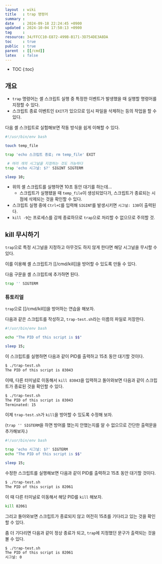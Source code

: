 ```yaml
---
layout  : wiki
title   : trap 명령어
summary : 
date    : 2024-09-18 22:24:45 +0900
updated : 2024-10-04 17:50:13 +0900
tag     : 
resource: 34/FFCC10-E872-499B-B171-3D754DE3A8DA
toc     : true
public  : true
parent  : [[/cmd]]
latex   : false
---
```

* TOC
{:toc}

## 개요

- `trap` 명령어는 셸 스크립트 실행 중 특정한 이벤트가 발생했을 때 실행할 명령어를 지정할 수 있다.
- 스크립트 종료 이벤트인 `EXIT`가 있으므로 임시 파일을 삭제하는 등의 작업을 할 수 있다.

다음 셸 스크립트로 실험해보면 작동 방식을 쉽게 이해할 수 있다.

```bash
#!/usr/bin/env bash

touch temp_file

trap 'echo 스크립트 종료; rm temp_file' EXIT

 # 여러 개의 시그널을 지정하는 것도 가능하다
trap 'echo 시그널: $?' SIGINT SIGTERM

sleep 10;
```

- 위의 셸 스크립트를 실행하면 10초 동안 대기를 하는데...
    - 스크립트가 실행됐을 때 `temp_file`이 생성되었다가, 스크립트가 종료되는 시점에 삭제되는 것을 확인할 수 있다.
- 스크립트 실행 중에 `Ctrl+C`를 입력해 `SIGINT`를 발생시키면 `시그널: 130`이 출력된다.
- `kill -9`는 프로세스를 강제 종료하므로 `trap`으로 처리할 수 없으므로 주의할 것.

## kill 무시하기

`trap`으로 특정 시그널을 지정하고 아무것도 하지 않게 한다면 해당 시그널을 무시할 수 있다.

이를 이용해 셸 스크립트가 [[/cmd/kill]]을 방어할 수 있도록 만들 수 있다.

다음 구문을 셸 스크립트에 추가하면 된다.

```bash
trap '' SIGTERM
```

### 튜토리얼

`trap`으로 [[/cmd/kill]]을 방어하는 연습을 해보자.

다음과 같은 스크립트를 작성하고, `trap-test.sh`라는 이름의 파일로 저장한다.

```bash
#!/usr/bin/env bash

echo "The PID of this script is $$"

sleep 15;
```

이 스크립트를 실행하면 다음과 같이 PID를 출력하고 15초 동안 대기할 것이다.

```bash
$ ./trap-test.sh
The PID of this script is 83043

```

이때, 다른 터미널로 이동해서 `kill 83043`을 입력하고 돌아와보면 다음과 같이 스크립트가 종료된 것을 확인할 수 있다.

```bash
$ ./trap-test.sh
The PID of this script is 83043
Terminated: 15
```

이제 `trap-test.sh`가 `kill`을 방어할 수 있도록 수정해 보자.

(`trap '' SIGTERM`을 하면 방어를 했는지 안했는지를 알 수 없으므로 간단한 출력문을 추가해보자.)

```bash
#!/usr/bin/env bash

trap 'echo 시그널: $?' SIGTERM
echo "The PID of this script is $$"

sleep 15;
```

수정한 스크립트를 실행해보면 다음과 같이 PID를 출력하고 15초 동안 대기할 것이다.

```bash
$ ./trap-test.sh
The PID of this script is 82061

```

이 때 다른 터미널로 이동해서 해당 PID를 `kill` 해보자.

```bash
kill 82061
```

그리고 돌아와보면 스크립트가 종료되지 않고 여전히 15초를 기다리고 있는 것을 확인할 수 있다.

좀 더 기다리면 다음과 같이 정상 종료가 되고, `trap`에 지정했던 문구가 출력되는 것을 볼 수 있다.

```bash
$ ./trap-test.sh
The PID of this script is 82061
시그널: 0
```

